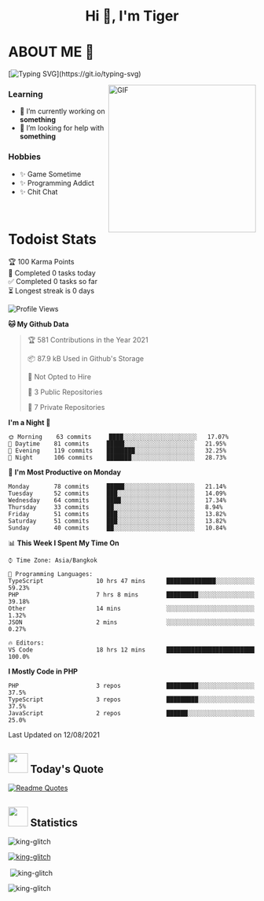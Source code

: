 <h1 align="center">Hi 👋, I'm Tiger</h1>




# ABOUT ME 💬

[![Typing SVG](https://readme-typing-svg.herokuapp.com?color=22F771&vCenter=true&lines=A+perssionate+developer+from+nowhere.)](https://git.io/typing-svg)

<img hight="200px" width="300px" alt="GIF" align="right" src="https://media.giphy.com/media/LmNwrBhejkK9EFP504/giphy.gif">

### Learning
- 🔭 I’m currently working on **something**
- 🤝 I’m looking for help with **something**

### Hobbies
- ✨ Game Sometime
- ✨ Programming Addict
- ✨ Chit Chat

</br>


# Todoist Stats

<!-- TODO-IST:START -->
🏆  100 Karma Points           
🌸  Completed 0 tasks today           
✅  Completed 0 tasks so far           
⏳  Longest streak is 0 days
<!-- TODO-IST:END -->

<!--START_SECTION:waka-->
![Profile Views](http://img.shields.io/badge/Profile%20Views-136-blue)

**🐱 My Github Data** 

> 🏆 581 Contributions in the Year 2021
 > 
> 📦 87.9 kB Used in Github's Storage 
 > 
> 🚫 Not Opted to Hire
 > 
> 📜 3 Public Repositories 
 > 
> 🔑 7 Private Repositories  
 > 
**I'm a Night 🦉** 

```text
🌞 Morning    63 commits     ████░░░░░░░░░░░░░░░░░░░░░   17.07% 
🌆 Daytime    81 commits     █████░░░░░░░░░░░░░░░░░░░░   21.95% 
🌃 Evening    119 commits    ████████░░░░░░░░░░░░░░░░░   32.25% 
🌙 Night      106 commits    ███████░░░░░░░░░░░░░░░░░░   28.73%

```
📅 **I'm Most Productive on Monday** 

```text
Monday       78 commits     █████░░░░░░░░░░░░░░░░░░░░   21.14% 
Tuesday      52 commits     ███░░░░░░░░░░░░░░░░░░░░░░   14.09% 
Wednesday    64 commits     ████░░░░░░░░░░░░░░░░░░░░░   17.34% 
Thursday     33 commits     ██░░░░░░░░░░░░░░░░░░░░░░░   8.94% 
Friday       51 commits     ███░░░░░░░░░░░░░░░░░░░░░░   13.82% 
Saturday     51 commits     ███░░░░░░░░░░░░░░░░░░░░░░   13.82% 
Sunday       40 commits     ██░░░░░░░░░░░░░░░░░░░░░░░   10.84%

```


📊 **This Week I Spent My Time On** 

```text
⌚︎ Time Zone: Asia/Bangkok

💬 Programming Languages: 
TypeScript               10 hrs 47 mins      ██████████████░░░░░░░░░░░   59.23% 
PHP                      7 hrs 8 mins        █████████░░░░░░░░░░░░░░░░   39.18% 
Other                    14 mins             ░░░░░░░░░░░░░░░░░░░░░░░░░   1.32% 
JSON                     2 mins              ░░░░░░░░░░░░░░░░░░░░░░░░░   0.27%

🔥 Editors: 
VS Code                  18 hrs 12 mins      █████████████████████████   100.0%

```

**I Mostly Code in PHP** 

```text
PHP                      3 repos             █████████░░░░░░░░░░░░░░░░   37.5% 
TypeScript               3 repos             █████████░░░░░░░░░░░░░░░░   37.5% 
JavaScript               2 repos             ██████░░░░░░░░░░░░░░░░░░░   25.0%

```



 Last Updated on 12/08/2021
<!--END_SECTION:waka-->


## <img height="40" src="https://raw.githubusercontent.com/innng/innng/master/assets/kyubey.gif"/> Today's Quote

[![Readme Quotes](https://quotes-github-readme.vercel.app/api?type=horizontal)](https://github.com/piyushsuthar/github-readme-quotes)

## <img height="40" src="https://raw.githubusercontent.com/innng/innng/master/assets/kyubey.gif"/> Statistics

<p align="left"> <img src="https://komarev.com/ghpvc/?username=king-glitch&label=Profile%20views&color=0e75b6&style=flat" alt="king-glitch" /> </p>

<p align="left"> <a href="https://github.com/ryo-ma/github-profile-trophy"><img src="https://github-profile-trophy.vercel.app/?username=king-glitch" alt="king-glitch" /></a> </p>

<p>&nbsp;<img align="center" src="https://github-readme-stats.vercel.app/api?username=king-glitch&show_icons=true&locale=en" alt="king-glitch" /></p>

<p><img align="center" src="https://github-readme-streak-stats.herokuapp.com/?user=king-glitch&" alt="king-glitch" /></p>
